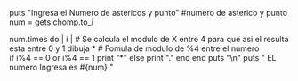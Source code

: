 puts "Ingresa el Numero de astericos y punto"
#numero de asterico y punto
num = gets.chomp.to_i


num.times do | i |
	# Se calcula el modulo de X entre 4 para que asi el resulta esta entre 0 y 1 dibuja * 
	# Fomula de modulo de %4 entre el numero  
    if i%4 == 0 or i%4 == 1
      print "*"
    else
      print "."
    end
end
puts "\n"
puts " EL numero Ingresa es #{num} "
